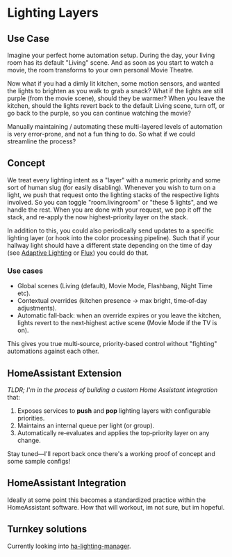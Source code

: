 # Lighting Layers

## Use Case

Imagine your perfect home automation setup.
During the day, your living room has its default "Living" scene.
And as soon as you start to watch a movie, the room transforms to your own personal Movie Theatre.

Now what if you had a dimly lit kitchen, some motion sensors, and wanted the lights to brighten as you walk to grab a snack?
What if the lights are still purple (from the movie scene), should they be warmer? When you leave the kitchen, should the lights revert back to the default Living scene, turn off, or go back to the purple, so you can continue watching the movie?

Manually maintaining / automating these multi-layered levels of automation is very error-prone, and not a fun thing to do.
So what if we could streamline the process?

## Concept

We treat every lighting intent as a "layer" with a numeric priority and some sort of human slug (for easily disabling).
Whenever you wish to turn on a light, we push that request onto the lighting stacks of the respective lights involved.
So you can toggle "room.livingroom" or "these 5 lights", and we handle the rest.
When you are done with your request, we pop it off the stack, and re-apply the now highest-priority layer on the stack.

In addition to this, you could also periodically send updates to a specific lighting layer (or hook into the color processing pipeline).
Such that if your hallway light should have a different state depending on the time of day (see [Adaptive Lighting](https://github.com/basnijholt/adaptive-lighting) or [Flux](https://www.home-assistant.io/integrations/flux/)) you could do that.

### Use cases

- Global scenes (Living (default), Movie Mode, Flashbang, Night Time etc).
- Contextual overrides (kitchen presence → max bright, time‑of‑day adjustments).
- Automatic fall‑back: when an override expires or you leave the kitchen, lights revert to the next‑highest active scene (Movie Mode if the TV is on).

This gives you true multi‑source, priority‑based control without "fighting" automations against each other.

## HomeAssistant Extension

_TLDR; I'm in the process of building a custom Home Assistant integration_ that:

1. Exposes services to **push** and **pop** lighting layers with configurable priorities.  
2. Maintains an internal queue per light (or group).  
3. Automatically re‑evaluates and applies the top‑priority layer on any change.  

Stay tuned—I'll report back once there's a working proof of concept and some sample configs!

## HomeAssistant Integration

Ideally at some point this becomes a standardized practice within the HomeAssistant software.
How that will workout, im not sure, but im hopeful.

## Turnkey solutions

Currently looking into [ha-lighting-manager](https://github.com/zachcheatham/ha-lighting-manager).
